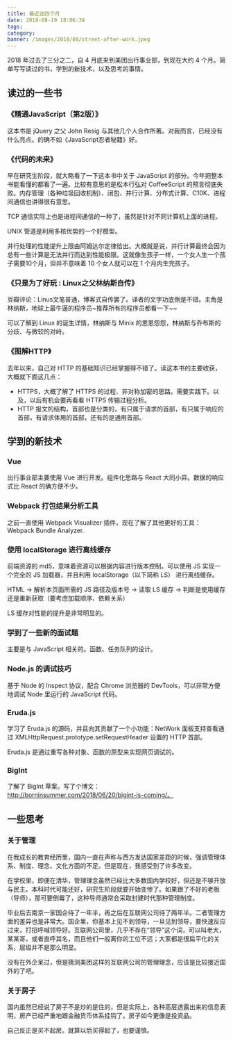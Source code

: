 ```yaml
---
title: 最近这四个月
date: 2018-08-19 18:06:34
tags:
category:
banner: /images/2018/08/street-after-work.jpeg
---
```


2018 年过去了三分之二，自 4 月底来到美团出行事业部，到现在大约 4 个月。简单写写读过的书，学到的新技术，以及思考的事情。

## 读过的一些书

### 《精通JavaScript（第2版）》

这本书是 jQuery 之父 John Resig 与其他几个人合作所著。对我而言，已经没有什么亮点。的确不如《JavaScript忍者秘籍》好。

### 《代码的未来》

早在研究生阶段，就大略看了一下这本书中关于 JavaScript 的部分。今年把整本书能看懂的都看了一遍。比较有意思的是松本行弘对 CoffeeScript 的预言彻底失败。内存管理（各种垃圾回收机制）、闭包、并行计算、分布式计算、C10K、进程间通信也讲得很有意思。

TCP 通信实际上也是进程间通信的一种了，虽然是针对不同计算机上面的进程。

UNIX 管道是利用多核优势的一个好模型。

并行处理的性能提升上限由阿姆达尔定律给出。大概就是说，并行计算最终会因为总有一些计算是无法并行而达到性能极限。这就像生孩子一样，一个女人生一个孩子需要10个月，但并不意味着 10 个女人就可以在 1 个月内生完孩子。

### 《只是为了好玩 : Linux之父林纳斯自传》

豆瓣评论：Linus文笔普通，博客式自传罢了。译者的文字功底倒是不错。主角是林纳斯，地球上最牛逼的程序员~推荐所有的程序员都看一下~~

可以了解到 Linux 的诞生详情，林纳斯与 Minix 的恩恩怨怨，林纳斯与乔布斯的分歧、与微软的对峙。

### 《图解HTTP》

去年以来，自己对 HTTP 的基础知识已经掌握得不错了。读这本书的主要收获，大概就下面这几点：

+ HTTPS，大概了解了 HTTPS 的过程、非对称加密的思路。需要实践下。以及，以后有机会要再看看 HTTPS 传输过程分析。
+ HTTP 报文的结构，首部也是分类的，有只属于请求的首部，有只属于响应的首部，有请求体用的首部，还有的是通用首部。

## 学到的新技术

### Vue

出行事业部主要使用 Vue 进行开发。组件化思路与 React 大同小异。数据的响应式比 React 的确方便不少。

### Webpack 打包结果分析工具

之前一直使用 Webpack Visualizer 插件，现在了解了其他更好的工具：Webpack Bundle Analyzer.

### 使用 localStorage 进行离线缓存

前端资源的 md5，意味着资源可以根据内容进行版本控制。可以使用 JS 实现一个完全的 JS 加载器，并且利用 localStorage（以下简称 LS） 进行离线缓存。

HTML -> 解析本页面所需的 JS 路径及版本号 -> 读取 LS 缓存 -> 判断是使用缓存还是重新获取（要考虑加载顺序、依赖关系）

LS 缓存对性能的提升是非常明显的。

### 学到了一些新的面试题

主要是与 JavaScript 相关的。函数、任务队列的设计。

### Node.js 的调试技巧

基于 Node 的 Inspect 协议，配合 Chrome 浏览器的 DevTools，可以非常方便地调试 Node 里运行的 JavaScript 代码。

### Eruda.js

学习了 Eruda.js 的源码，并且向其贡献了一个小功能：NetWork 面板支持查看通过 XMLHttpRequest.prototype.setRequestHeader 设置的 HTTP 首部。

Eruda.js 是通过重写各种对象、函数的原型来实现网页调试的。

### BigInt

了解了 BigInt 草案。写了个博文：http://borninsummer.com/2018/06/20/bigint-is-coming/。

## 一些思考

### 关于管理

在我成长的教育经历里，国内一直在声称与西方发达国家差距的时候，强调管理体系、制度、理念、文化方面的不足。但是现在，我感受到了许多改变。

在学校里，即便在清华，管理理念虽然已经比大多数国内学校好，但还是不够开放与民主。本科时代可能还好，研究生阶段就要开始变惨了。如果跟了不好的老板（导师），那可要倒霉了，这种导师通常会采取封建时代那种管理制度。

毕业后去南京一家国企待了一年半，再之后在互联网公司待了两年半。二者管理方面的差异也是非常大。国企里，你基本上见不到领导，一旦见到领导，要快速反应过来，打招呼喊领导好。互联网公司里，几乎不存在“领导”这个词，可以叫老大，某某哥，或者直呼其名，而且他们一般离你的工位不远；大家都是很扁平化的关系，层级并不是那么明显。

没有在外企呆过，但是猜测美团这样的互联网公司的管理理念，应该是比较接近国外的了吧。

### 关于房子

国内虽然已经说了房子不是炒的是住的，但是实际上，各种高层透露出来的信息表明，房产已经严重地跟金融货币体系挂钩了。房子如今更像是投资品。

自己反正是买不起房。就算以后买得起了，也要谨慎。
